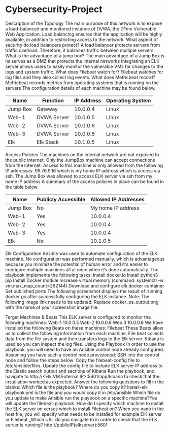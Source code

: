 # Cybersecurity-Project



Description of the Topology
The main purpose of this network is to expose a load-balanced and monitored instance of DVWA, the D*mn Vulnerable Web Application.
Load balancing ensures that the application will be highly available, in addition to restricting access to the network.
 What aspect of security do load balancers protect? A load balancer protects servers from traffic overload.  Therefore, it balances traffic between multiple servers
What is the advantage of a jump box? The main advantage of a Jump Box is its serves as a DMZ that protects the internal networks 
Integrating an ELK server allows users to easily monitor the vulnerable VMs for changes to the logs and system traffic.
 What does Filebeat watch for? Filebeat watches for log files and they also collect log events.
 What does Metricbeat record? Metricbeat records metrics from operating systems that is running on the servers
The configuration details of each machine may be found below. 

| Name     | Function    | IP Address | Operating System |
|----------|-------------|------------|------------------|
| Jump Box | Gateway     | 10.0.0.4   | Linux            |
| Web-1    | DVWA Server | 10.0.0.5   | Linux            |
| Web-2    | DVWA Server | 10.0.0.6   | Linux            |
| Web-3    | DVWA Server | 10.0.0.8   | Linux            |
| Elk      | Elk Stack   | 10.1.0.5   | Linux            |



































Access Policies
The machines on the internal network are not exposed to the public Internet.
Only the JumpBox machine can accept connections from the Internet. Access to this machine is only allowed from the following IP addresses: 99.76.9.16 which is my home IP address which is access via ssh.  The Jump Box was allowed to access ELK server via ssh from my home IP address
A summary of the access policies in place can be found in the table below.

| Name     | Publicly Accessible | Allowed IP Addresses |
|----------|---------------------|----------------------|
| Jump Box | No                  | My home IP address   |
| Web-1    | Yes                 | 10.0.0.4             |
| Web-2    | Yes                 | 10.0.0.4             |
| Web-3    | Yes                 | 10.0.0.4             |
| Elk      | No                  | 10.1.0.5             |


























Elk Configuration
Ansible was used to automate configuration of the ELK machine. No configuration was performed manually, which is advantageous because you minimize the potential of human error and it's easier to configure multiple machines all at once when it’s done automatically.
The playbook implements the following tasks:
Install docker.io
Install python3-pip
Install Docker module
Increase virtual memory (command: systemctl -w vm.max_map_count=262144)
Download and configure elk docker container
Set published ports
The following screenshot displays the result of running docker ps after successfully configuring the ELK instance.
Note: The following image link needs to be updated. Replace docker_ps_output.png with the name of your screenshot image file.









Target Machines & Beats
This ELK server is configured to monitor the following machines:
Web-1 10.0.0.5
Web-2 10.0.0.6
Web 3 10.0.0.8
We have installed the following Beats on these machines:
Filebeat
These Beats allow us to collect the following information from each machine:
File beat collects data from the file system and then transfers logs to the Elk server.  Kibana is used so you can inspect the log files.
Using the Playbook
In order to use the playbook, you will need to have an Ansible control node already configured. Assuming you have such a control node provisioned:
SSH into the control node and follow the steps below:
Copy the filebeat-config file to /etc/ansible/files.
Update the config file to include ELK server IP address to the Elastic search output and sections of Kibana
Run the playbook, and navigate to http://<Elk.VM.External.IP>:5601/app/kibana to check that the installation worked as expected.
 Answer the following questions to fill in the blanks:
Which file is the playbook? Where do you copy it? Install-elk playbook.yml is the file and you would copy it in /etc/ansible
Which file do you update to make Ansible run the playbook on a specific machine?You will update the filebeat-playbook.  How do I specify which machine to install the ELK server on versus which to install Filebeat on? When you nano in the host file, you will specify what needs to be installed for example ElK server or Filebeat
_Which URL do you navigate to in order to check that the ELK server is running?
http://publicIP(elkserver):5601

